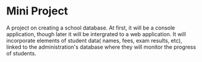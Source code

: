 # Mini Project

A project on creating a school database. At first, it will be a console application, though later it will be intergrated to a web application.
It will incorporate elements of student data( names, fees, exam results, etc), linked to the administration's database where they will monitor the progress of students.
